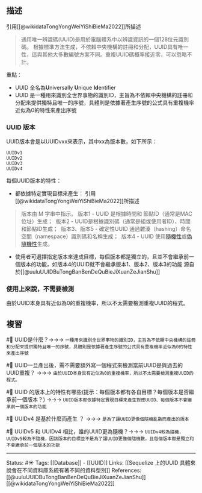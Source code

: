 ## 描述

引用[[@wikidataTongYongWeiYiShiBieMa2022]]所描述
> 通用唯一辨識碼(UUID)是用於電腦體系中以辨識資訊的一個128位元識別碼。 根據標準方法生成，不依賴中央機構的註冊和分配，UUID具有唯一性，這與其他大多數編號方案不同。重複UUID碼概率接近零，可以忽略不計。

重點：
- UUID 全名為**U**niversally **U**nique **Id**entifier
- UUID 是一種用來識別全世界事物的識別ID，主旨為不依賴中央機構的註冊和分配來提供獨特且唯一的序號，具體則是依據著產生序號的公式具有重複機率近似為0的特性來產出序號

### UUID 版本
UUID版本會是以UUIDvxx來表示，其中xx為版本數，如下所示：

```
UUIDv1
UUIDv2
UUIDv3
UUIDv4
```

每個UUID版本的特性：
- 都依據特定實現目標來產生：
引用[[@wikidataTongYongWeiYiShiBieMa2022]]所描述
> 版本由 M 字串中指示。
> 版本1 - UUID 是根據時間和 節點ID（通常是MAC位址）生成； 
> 版本2 - UUID是根據識別碼（通常是組或使用者ID）、時間和節點ID生成； 
> 版本3、版本5 - 確定性UUID 通過雜湊（hashing）命名空間（namespace）識別碼和名稱生成； 
> 版本4 - UUID 使用[隨機性](https://zh.wikipedia.org/wiki/%E9%9A%8F%E6%9C%BA%E6%80%A7 "隨機性")或[偽隨機性](https://zh.wikipedia.org/wiki/%E4%BC%AA%E9%9A%8F%E6%9C%BA%E6%80%A7 "偽隨機性")生成。

- 使用者可選擇指定版本來達成目標，每個版本都是獨立的，且並不會繼承前一個版本的功能，如版本4的UUID就不會繼承版本1、版本2、版本3的功能
源自於[[@uuluUUIDBuTongBanBenDeQuBieJiXuanZeJianShu]]

### 使用上來說，不需要檢測
由於UUID本身具有近似為0的重複機率，所以不太需要檢測重複UUID的程式。

## 複習
#🧠 UUID是什麼？->->-> `一種用來識別全世界事物的識別ID，主旨為不依賴中央機構的註冊和分配來提供獨特且唯一的序號，具體則是依據著產生序號的公式具有重複機率近似為0的特性來產出序號`
<!--SR:!2023-03-11,170,250-->

#🧠 UUID一旦產出後，需不需要額外寫一個程式來檢測當前UUID是與過去的UUID重複？ ->->-> `由於UUID本身具有近似為0的重複機率，所以不太需要檢測重複UUID的程式。`
<!--SR:!2023-11-05,314,250-->

#🧠 UUID 的版本上的特性有哪些(提示：每個版本都有各自目標？每個版本是否繼承前一個版本？) ->->-> `UUID版本都依據特定實現目標來產生對應UUID、每個版本不會繼承前一個版本的功能`
<!--SR:!2023-01-18,138,250-->

#🧠 UUIDv4 是基於什麼而產生 ？ ->->-> `是為了讓UUID更像個隨機亂數而產出的版本`
<!--SR:!2023-12-19,340,250-->

#🧠  UUIDv5 和 UUIDv4 相比，誰的UUID更為隨機？->->-> `UUIDv4較為隨機，UUIDv5較為不隨機，因該版本的目標並不是為了讓UUID更像個隨機數，且每個版本都是獨立和不會繼承前一個版本的功能`
<!--SR:!2023-03-01,165,250-->

---
Status: #☀️ 
Tags:
[[Database]] - [[UUID]]
Links:
[[Sequelize 上的UUID 具體來說會在不同資料庫系統有著不同的資料型別]]
References:
[[@uuluUUIDBuTongBanBenDeQuBieJiXuanZeJianShu]]
[[@wikidataTongYongWeiYiShiBieMa2022]]